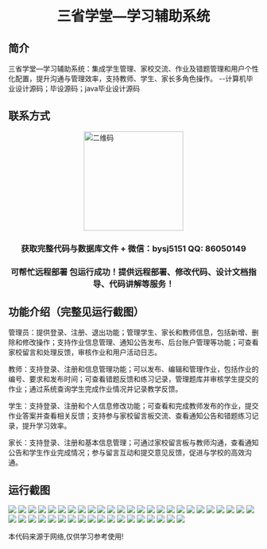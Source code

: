 <p><h1 align="center">三省学堂—学习辅助系统</h1></p>

## 简介
三省学堂—学习辅助系统：集成学生管理、家校交流、作业及错题管理和用户个性化配置，提升沟通与管理效率，支持教师、学生、家长多角色操作。    --计算机毕业设计源码；毕设源码；java毕业设计源码


## 联系方式
<img src="https://bs-1329754181.cos.ap-shanghai.myqcloud.com/wx.jpg" alt="二维码" style="display: block; margin: 0 auto;" width="200px">
<p><h3 align="center">获取完整代码与数据库文件 + 微信：bysj5151 QQ: 86050149</h3></p>
<p><h3 align="center">可帮忙远程部署 包运行成功！提供远程部署、修改代码、设计文档指导、代码讲解等服务！</h3></p>

## 功能介绍（完整见运行截图）
管理员：提供登录、注册、退出功能；管理学生、家长和教师信息，包括新增、删除和修改操作；支持作业信息管理、通知公告发布、后台账户管理等功能；可查看家校留言和处理反馈，审核作业和用户活动日志。

教师：支持登录、注册和信息管理功能；可以发布、编辑和管理作业，包括作业的编号、要求和发布时间；可查看错题反馈和练习记录，管理题库并审核学生提交的作业；通过系统查询学生完成作业情况并记录教学反馈。

学生：支持登录、注册和个人信息修改功能；可查看和完成教师发布的作业，提交作业答案并查看相关反馈；支持参与家校留言板交流、查看通知公告和错题练习记录，提升学习效率。

家长：支持登录、注册和基本信息管理；可通过家校留言板与教师沟通，查看通知公告和学生作业完成情况；参与留言互动和提交意见反馈，促进与学校的高效沟通。


## 运行截图
![](https://bs-1329754181.cos.ap-shanghai.myqcloud.com/ssm/SanShengXueTangLearningAssistantSystem/img/001.jpg)
![](https://bs-1329754181.cos.ap-shanghai.myqcloud.com/ssm/SanShengXueTangLearningAssistantSystem/img/002.jpg)
![](https://bs-1329754181.cos.ap-shanghai.myqcloud.com/ssm/SanShengXueTangLearningAssistantSystem/img/003.jpg)
![](https://bs-1329754181.cos.ap-shanghai.myqcloud.com/ssm/SanShengXueTangLearningAssistantSystem/img/004.jpg)
![](https://bs-1329754181.cos.ap-shanghai.myqcloud.com/ssm/SanShengXueTangLearningAssistantSystem/img/005.jpg)
![](https://bs-1329754181.cos.ap-shanghai.myqcloud.com/ssm/SanShengXueTangLearningAssistantSystem/img/006.jpg)
![](https://bs-1329754181.cos.ap-shanghai.myqcloud.com/ssm/SanShengXueTangLearningAssistantSystem/img/007.jpg)
![](https://bs-1329754181.cos.ap-shanghai.myqcloud.com/ssm/SanShengXueTangLearningAssistantSystem/img/008.jpg)
![](https://bs-1329754181.cos.ap-shanghai.myqcloud.com/ssm/SanShengXueTangLearningAssistantSystem/img/009.jpg)
![](https://bs-1329754181.cos.ap-shanghai.myqcloud.com/ssm/SanShengXueTangLearningAssistantSystem/img/010.jpg)
![](https://bs-1329754181.cos.ap-shanghai.myqcloud.com/ssm/SanShengXueTangLearningAssistantSystem/img/011.jpg)
![](https://bs-1329754181.cos.ap-shanghai.myqcloud.com/ssm/SanShengXueTangLearningAssistantSystem/img/012.jpg)
![](https://bs-1329754181.cos.ap-shanghai.myqcloud.com/ssm/SanShengXueTangLearningAssistantSystem/img/013.jpg)
![](https://bs-1329754181.cos.ap-shanghai.myqcloud.com/ssm/SanShengXueTangLearningAssistantSystem/img/014.jpg)
![](https://bs-1329754181.cos.ap-shanghai.myqcloud.com/ssm/SanShengXueTangLearningAssistantSystem/img/015.jpg)
![](https://bs-1329754181.cos.ap-shanghai.myqcloud.com/ssm/SanShengXueTangLearningAssistantSystem/img/016.jpg)
![](https://bs-1329754181.cos.ap-shanghai.myqcloud.com/ssm/SanShengXueTangLearningAssistantSystem/img/017.jpg)
![](https://bs-1329754181.cos.ap-shanghai.myqcloud.com/ssm/SanShengXueTangLearningAssistantSystem/img/018.jpg)
![](https://bs-1329754181.cos.ap-shanghai.myqcloud.com/ssm/SanShengXueTangLearningAssistantSystem/img/019.jpg)
![](https://bs-1329754181.cos.ap-shanghai.myqcloud.com/ssm/SanShengXueTangLearningAssistantSystem/img/020.jpg)
![](https://bs-1329754181.cos.ap-shanghai.myqcloud.com/ssm/SanShengXueTangLearningAssistantSystem/img/021.jpg)
![](https://bs-1329754181.cos.ap-shanghai.myqcloud.com/ssm/SanShengXueTangLearningAssistantSystem/img/022.jpg)
![](https://bs-1329754181.cos.ap-shanghai.myqcloud.com/ssm/SanShengXueTangLearningAssistantSystem/img/023.jpg)
![](https://bs-1329754181.cos.ap-shanghai.myqcloud.com/ssm/SanShengXueTangLearningAssistantSystem/img/024.jpg)
![](https://bs-1329754181.cos.ap-shanghai.myqcloud.com/ssm/SanShengXueTangLearningAssistantSystem/img/025.jpg)
![](https://bs-1329754181.cos.ap-shanghai.myqcloud.com/ssm/SanShengXueTangLearningAssistantSystem/img/026.jpg)
![](https://bs-1329754181.cos.ap-shanghai.myqcloud.com/ssm/SanShengXueTangLearningAssistantSystem/img/027.jpg)
![](https://bs-1329754181.cos.ap-shanghai.myqcloud.com/ssm/SanShengXueTangLearningAssistantSystem/img/028.jpg)
![](https://bs-1329754181.cos.ap-shanghai.myqcloud.com/ssm/SanShengXueTangLearningAssistantSystem/img/029.jpg)
![](https://bs-1329754181.cos.ap-shanghai.myqcloud.com/ssm/SanShengXueTangLearningAssistantSystem/img/030.jpg)
![](https://bs-1329754181.cos.ap-shanghai.myqcloud.com/ssm/SanShengXueTangLearningAssistantSystem/img/031.jpg)
![](https://bs-1329754181.cos.ap-shanghai.myqcloud.com/ssm/SanShengXueTangLearningAssistantSystem/img/032.jpg)
![](https://bs-1329754181.cos.ap-shanghai.myqcloud.com/ssm/SanShengXueTangLearningAssistantSystem/img/033.jpg)
![](https://bs-1329754181.cos.ap-shanghai.myqcloud.com/ssm/SanShengXueTangLearningAssistantSystem/img/034.jpg)
![](https://bs-1329754181.cos.ap-shanghai.myqcloud.com/ssm/SanShengXueTangLearningAssistantSystem/img/035.jpg)
![](https://bs-1329754181.cos.ap-shanghai.myqcloud.com/ssm/SanShengXueTangLearningAssistantSystem/img/036.jpg)
![](https://bs-1329754181.cos.ap-shanghai.myqcloud.com/ssm/SanShengXueTangLearningAssistantSystem/img/037.jpg)
![](https://bs-1329754181.cos.ap-shanghai.myqcloud.com/ssm/SanShengXueTangLearningAssistantSystem/img/038.jpg)
![](https://bs-1329754181.cos.ap-shanghai.myqcloud.com/ssm/SanShengXueTangLearningAssistantSystem/img/039.jpg)
![](https://bs-1329754181.cos.ap-shanghai.myqcloud.com/ssm/SanShengXueTangLearningAssistantSystem/img/040.jpg)
![](https://bs-1329754181.cos.ap-shanghai.myqcloud.com/ssm/SanShengXueTangLearningAssistantSystem/img/041.jpg)
![](https://bs-1329754181.cos.ap-shanghai.myqcloud.com/ssm/SanShengXueTangLearningAssistantSystem/img/042.jpg)
![](https://bs-1329754181.cos.ap-shanghai.myqcloud.com/ssm/SanShengXueTangLearningAssistantSystem/img/043.jpg)

<p>本代码来源于网络,仅供学习参考使用!</p>
